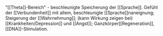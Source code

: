 "[[Theta]]-Bereich" - beschleunigte Speicherung der [[Sprache]].
Gefühl der [[Verbundenheit]] mit allem, beschleunigte [[Sprache]]naneignung; Steigerung der [[Wahrnehmung]]; (kann Wirkung zeigen bei) [[Krankheiten/Depression]] und [[Angst]]; Ganzkörper[[Regeneration]], [[DNA]]-Stimulation.